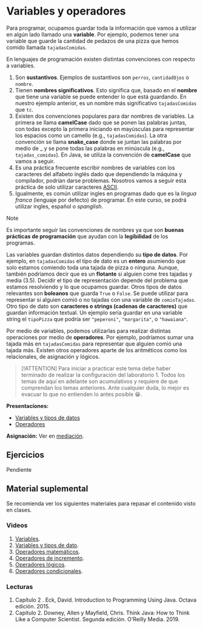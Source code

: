 # Variables y operadores

Para programar, ocupamos guardar toda la información que vamos a utilizar en algún lado llamado una **variable**. Por ejemplo, podemos tener una variable que guarde la cantidad de pedazos de una pizza que hemos comido llamada `tajadasComidas`.

En lenguajes de programación existen distintas convenciones con respecto a variables.

1. Son **sustantivos**. Ejemplos de sustantivos son `perros`, `cantidadOjos` o `nombre`.
2. Tienen **nombres significativos**. Esto significa que, basado en el **nombre** que tiene una variable se puede entender lo que está guardando. En nuestro ejemplo anterior, es un nombre más significativo `tajadasComidas` que `tc`.
3. Existen dos convenciones populares para dar nombres de variables. La primera se llama **camelCase** dado que se ponen las palabras juntas, con todas excepto la primera iniciando en mayúsculas para representar los espacios como un camello (e.g., `tajadasComidas`). La otra convención se llama **snake_case** donde se juntan las palabras por medio de _ y se pone todas las palabras en minúscula (e.g., `tajadas_comidas`). En Java, se utiliza la convención de **camelCase** que vamos a seguir.
4. Es una práctica frecuente escribir nombres de variables con los caracteres del alfabeto inglés dado que dependiendo la máquina y compilador, podrían darse problemas. Nosotros vamos a seguir esta práctica de solo utilizar caracteres [ASCII](https://www.asciitable.com/).
5. Igualmente, es común utilizar ingles en programas dado que es la *lingua franca* (lenguaje por defecto) de programar. En este curso, se podrá utilizar ingles, español o *spanglish*.

> [!NOTE]
> Es importante seguir las convenciones de nombres ya que son **buenas prácticas de programación** que ayudan con la **legibilidad** de los programas.

Las variables guardan distintos datos dependiendo su **tipo de datos**. Por ejemplo, en `tajadasComidas` el tipo de dato es un **entero** asumiendo que solo estamos comiendo toda una tajada de pizza o ninguna. Aunque, también podríamos decir que es un **flotante** si alguien come tres tajadas y media (3.5). Decidir el tipo de representación depende del problema que estamos resolviendo y lo que ocupamos guardar.
Otros tipos de datos relevantes son **boleanos** que guarda `True` o `False`. Se puede utilizar para representar si alguien comió o no tajadas con una variable de `comioTajadas`. Otro tipo de dato son **caracteres o strings (cadenas de caracteres)** que guardan información textual. Un ejemplo sería guardar en una variable string el `tipoPizza` que podría ser `"peperoni"`, `"margarita"`, o `"hawaiana"`.

Por medio de variables, podemos utilizarlas para realizar distintas operaciones por medio de **operadores**. Por ejemplo, podríamos sumar una tajada más en `tajadasComidas` para representar que alguien comió una tajada más. Existen otros operadores aparte de los aritméticos como los relacionales, de asignación y lógicos.

> [!ATTENTION]
> Para iniciar a practicar este tema debe haber terminado de realizar la configuración del laboratorio 1. Todos los temas de aquí en adelante son acumulativos y requiere de que comprendan los temas anteriores. Ante cualquier duda, lo mejor es evacuar lo que no entienden lo antes posible 😁.

**Presentaciones:**

- [Variables y tipos de datos](./02-Variables_operadores/pres/03-Var.pdf)
- [Operadores](./02-Variables_operadores/pres/04-Op.pdf)

**Asignación:** Ver en [mediación](https://mv1.mediacionvirtual.ucr.ac.cr/mod/assign/view.php?id=1768907).

## Ejercicios

Pendiente

## Material suplemental

Se recomienda ver los siguientes materiales para repasar el contenido visto en clases.

### Videos

1. [Variables](https://youtu.be/gtQJXzi3Yns).
2. [Variables y tipos de dato](https://youtu.be/qUXbJziVs_o).
3. [Operadores matemáticos](https://youtu.be/5DdacOkrTgo).
4. [Operadores de incremento](https://youtu.be/ydcTx6idTs0).
5. [Operadores lógicos](https://youtu.be/PAaqgTr7Cx4).
6. [Operadores condicionales](https://youtu.be/Y6NheSwTsDs).

### Lecturas

1. Capítulo 2 . Eck, David. Introduction to Programming Using Java. Octava edición. 2015.
2. Capítulo 2. Downey, Allen y Mayfield, Chris. Think Java: How to Think Like a Computer Scientist. Segunda edición. O'Reilly Media. 2019.
